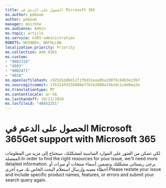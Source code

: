 ```yaml
---
title: الحصول على الدعم في Microsoft 365
ms.author: pebaum
author: pebaum
manager: mnirkhe
ms.audience: Admin
ms.topic: article
ms.service: o365-administration
ROBOTS: NOINDEX, NOFOLLOW
localization_priority: Priority
ms.collection: Adm_O365
ms.custom:
- "9002319"
- "4503"
- "9002471"
- "4818"
ms.openlocfilehash: c925d1dd6d11f1fbd31eaa05a2d876c84b3e23b7
ms.sourcegitcommit: 1fb324fd156008e77b7e2008af4b3dc1c0d0ea3e
ms.translationtype: MT
ms.contentlocale: ar-SA
ms.lasthandoff: 10/13/2020
ms.locfileid: "48452251"
---
```

# <a name="get-support-with-microsoft-365"></a><span data-ttu-id="3f834-102">الحصول على الدعم في Microsoft 365</span><span class="sxs-lookup"><span data-stu-id="3f834-102">Get support with Microsoft 365</span></span>

<span data-ttu-id="3f834-103">لكي تتمكن من العثور على الموارد المناسبة لمشكلتك، سنحتاج إلى مزيد من المعلومات المفصلة.</span><span class="sxs-lookup"><span data-stu-id="3f834-103">In order to find the right resources for your issue, we'll need more detailed information.</span></span> <span data-ttu-id="3f834-104">يرجى ريستاتي مشكلتك وتضمين أسماء منتجات أو ميزات أو أخطاء معينه وإرسال استعلام البحث الخاص بك مره أخرى.</span><span class="sxs-lookup"><span data-stu-id="3f834-104">Please restate your issue and include specific product names, features, or errors and submit your search query again.</span></span>

